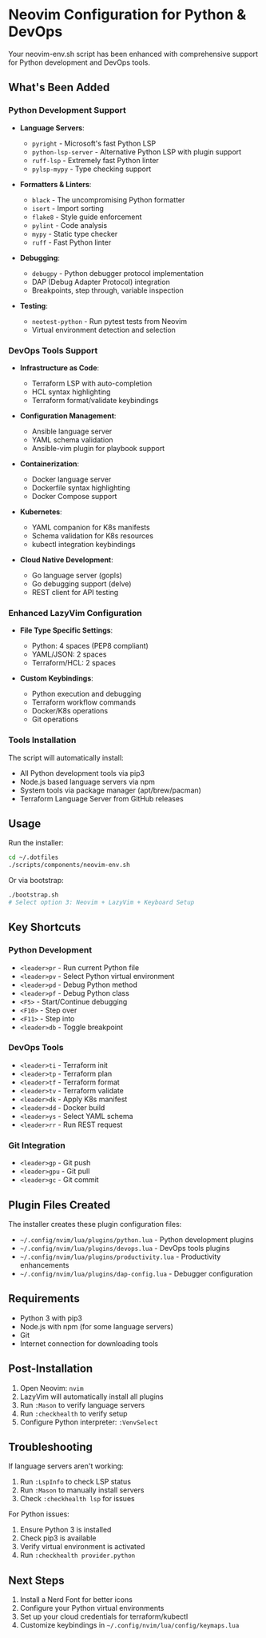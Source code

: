# Neovim Configuration for Python & DevOps

Your neovim-env.sh script has been enhanced with comprehensive support for Python development and DevOps tools.

## What's Been Added

### Python Development Support
- **Language Servers**: 
  - `pyright` - Microsoft's fast Python LSP
  - `python-lsp-server` - Alternative Python LSP with plugin support
  - `ruff-lsp` - Extremely fast Python linter
  - `pylsp-mypy` - Type checking support

- **Formatters & Linters**:
  - `black` - The uncompromising Python formatter
  - `isort` - Import sorting
  - `flake8` - Style guide enforcement
  - `pylint` - Code analysis
  - `mypy` - Static type checker
  - `ruff` - Fast Python linter

- **Debugging**:
  - `debugpy` - Python debugger protocol implementation
  - DAP (Debug Adapter Protocol) integration
  - Breakpoints, step through, variable inspection

- **Testing**:
  - `neotest-python` - Run pytest tests from Neovim
  - Virtual environment detection and selection

### DevOps Tools Support

- **Infrastructure as Code**:
  - Terraform LSP with auto-completion
  - HCL syntax highlighting
  - Terraform format/validate keybindings

- **Configuration Management**:
  - Ansible language server
  - YAML schema validation
  - Ansible-vim plugin for playbook support

- **Containerization**:
  - Docker language server
  - Dockerfile syntax highlighting
  - Docker Compose support

- **Kubernetes**:
  - YAML companion for K8s manifests
  - Schema validation for K8s resources
  - kubectl integration keybindings

- **Cloud Native Development**:
  - Go language server (gopls)
  - Go debugging support (delve)
  - REST client for API testing

### Enhanced LazyVim Configuration

- **File Type Specific Settings**:
  - Python: 4 spaces (PEP8 compliant)
  - YAML/JSON: 2 spaces
  - Terraform/HCL: 2 spaces

- **Custom Keybindings**:
  - Python execution and debugging
  - Terraform workflow commands
  - Docker/K8s operations
  - Git operations

### Tools Installation

The script will automatically install:
- All Python development tools via pip3
- Node.js based language servers via npm
- System tools via package manager (apt/brew/pacman)
- Terraform Language Server from GitHub releases

## Usage

Run the installer:
```bash
cd ~/.dotfiles
./scripts/components/neovim-env.sh
```

Or via bootstrap:
```bash
./bootstrap.sh
# Select option 3: Neovim + LazyVim + Keyboard Setup
```

## Key Shortcuts

### Python Development
- `<leader>pr` - Run current Python file
- `<leader>pv` - Select Python virtual environment
- `<leader>pd` - Debug Python method
- `<leader>pf` - Debug Python class
- `<F5>` - Start/Continue debugging
- `<F10>` - Step over
- `<F11>` - Step into
- `<leader>db` - Toggle breakpoint

### DevOps Tools
- `<leader>ti` - Terraform init
- `<leader>tp` - Terraform plan
- `<leader>tf` - Terraform format
- `<leader>tv` - Terraform validate
- `<leader>dk` - Apply K8s manifest
- `<leader>dd` - Docker build
- `<leader>ys` - Select YAML schema
- `<leader>rr` - Run REST request

### Git Integration
- `<leader>gp` - Git push
- `<leader>gpu` - Git pull
- `<leader>gc` - Git commit

## Plugin Files Created

The installer creates these plugin configuration files:
- `~/.config/nvim/lua/plugins/python.lua` - Python development plugins
- `~/.config/nvim/lua/plugins/devops.lua` - DevOps tools plugins
- `~/.config/nvim/lua/plugins/productivity.lua` - Productivity enhancements
- `~/.config/nvim/lua/plugins/dap-config.lua` - Debugger configuration

## Requirements

- Python 3 with pip3
- Node.js with npm (for some language servers)
- Git
- Internet connection for downloading tools

## Post-Installation

1. Open Neovim: `nvim`
2. LazyVim will automatically install all plugins
3. Run `:Mason` to verify language servers
4. Run `:checkhealth` to verify setup
5. Configure Python interpreter: `:VenvSelect`

## Troubleshooting

If language servers aren't working:
1. Run `:LspInfo` to check LSP status
2. Run `:Mason` to manually install servers
3. Check `:checkhealth lsp` for issues

For Python issues:
1. Ensure Python 3 is installed
2. Check pip3 is available
3. Verify virtual environment is activated
4. Run `:checkhealth provider.python`

## Next Steps

1. Install a Nerd Font for better icons
2. Configure your Python virtual environments
3. Set up your cloud credentials for terraform/kubectl
4. Customize keybindings in `~/.config/nvim/lua/config/keymaps.lua`
